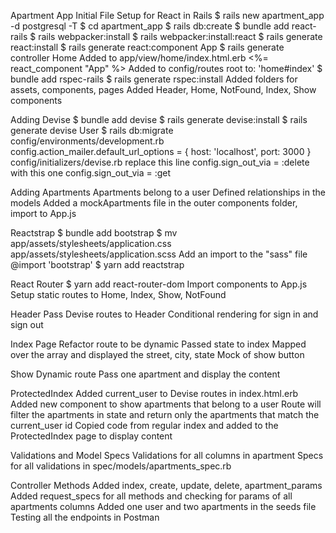 Apartment App
Initial File Setup for React in Rails
$ rails new apartment_app -d postgresql -T
$ cd apartment_app
$ rails db:create
$ bundle add react-rails
$ rails webpacker:install
$ rails webpacker:install:react
$ rails generate react:install
$ rails generate react:component App
$ rails generate controller Home
Added to app/view/home/index.html.erb <%= react_component "App" %>
Added to config/routes root to: 'home#index'
$ bundle add rspec-rails
$ rails generate rspec:install
Added folders for assets, components, pages
Added Header, Home, NotFound, Index, Show components

Adding Devise
$ bundle add devise
$ rails generate devise:install
$ rails generate devise User
$ rails db:migrate
config/environments/development.rb config.action_mailer.default_url_options = { host: 'localhost', port: 3000 }
config/initializers/devise.rb replace this line config.sign_out_via = :delete with this one config.sign_out_via = :get

Adding Apartments
Apartments belong to a user
Defined relationships in the models
Added a mockApartments file in the outer components folder, import to App.js

Reactstrap
$ bundle add bootstrap
$ mv app/assets/stylesheets/application.css app/assets/stylesheets/application.scss
Add an import to the "sass" file @import 'bootstrap'
$ yarn add reactstrap

React Router
$ yarn add react-router-dom
Import components to App.js
Setup static routes to Home, Index, Show, NotFound

Header
Pass Devise routes to Header
Conditional rendering for sign in and sign out

Index Page
Refactor route to be dynamic
Passed state to index
Mapped over the array and displayed the street, city, state
Mock of show button

Show
Dynamic route
Pass one apartment and display the content

ProtectedIndex
Added current_user to Devise routes in index.html.erb
Added new component to show apartments that belong to a user
Route will filter the apartments in state and return only the apartments that match the current_user id
Copied code from regular index and added to the ProtectedIndex page to display content

Validations and Model Specs
Validations for all columns in apartment
Specs for all validations in spec/models/apartments_spec.rb

Controller Methods
Added index, create, update, delete, apartment_params
Added request_specs for all methods and checking for params of all apartments columns
Added one user and two apartments in the seeds file
Testing all the endpoints in Postman